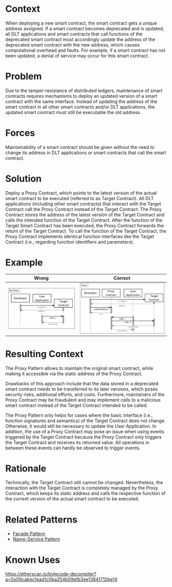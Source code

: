 # Context
When deploying a new smart contract, the smart contract gets a unique address assigned. If a smart contract becomes deprecated and is updated, all DLT applications and smart contracts that call functions of the deprecated smart contract must accordingly update the address of the deprecated smart contract with the new address, which causes computational overhead and faults. For example, if a smart contract has not been updated, a denial of service may occur for this smart contract.
# Problem
Due to the tamper-resistance of distributed ledgers, maintenance of smart contracts requires mechanisms to deploy an updated version of a smart contract with the same interface. Instead of updating the address of the smart contract in all other smart contracts and/or DLT applications, the updated smart contract must still be executable the old address.
# Forces
Maintainability of a smart contract should be given without the need to change its address in DLT applications or smart contracts that call the smart contract.
# Solution
Deploy a Proxy Contract, which points to the latest version of the actual smart contract to be executed (referred to as Target Contract). All DLT applications (including other smart contracts) that interact with the Target Contract call the Proxy Contract instead of the Target Contract. The Proxy Contract stores the address of the latest version of the Target Contract and calls the intended function of the Target Contract. After the function of the Target Smart Contract has been executed, the Proxy Contract forwards the return of the Target Contract. To call the function of the Target Contract, the Proxy Contract implements identical function interfaces like the Target Contract (i.e., regarding function identifiers and parameters).
# Example

Wrong | Correct
------------- | -------------
![Wrong](Proxy%20Pattern%20-%20No%20Proxy.png)  | ![Correct](Proxy%20Pattern%20-%20Proxy.png)

# Resulting Context
The Proxy Pattern allows to maintain the original smart contract, while making it accessible via the static address of the Proxy Contract.

Drawbacks of this approach include that the data stored in a deprecated smart contract needs to be transferred to its later versions, which poses security risks, additional efforts, and costs. Furthermore, maintainers of the Proxy Contract may be fraudulent and may implement calls to a malicious smart contract instead of the Target Contract intended to be called.

The Proxy Pattern only helps for cases where the basic interface (i.e., function signatures and semantics) of the Target Contract does not change. Otherwise, it would still be necessary to update the User Application. In addition, the use of a Proxy Contract may pose an issue when using events triggered by the Target Contract because the Proxy Contract only triggers the Target Contract and receives its returned value. All operations in between these events can hardly be observed to trigger events.
# Rationale
Technically, the Target Contract still cannot be changed. Nevertheless, the interaction with the Target Contract is completely managed by the Proxy Contract, which keeps its static address and calls the respective function of the current version of the actual smart contract to be executed.
# Related Patterns
* [Façade Pattern](/Architectural%20Patterns/Façade%20Pattern/README.md#context)
* [Name-Service Pattern](/Architectural%20Patterns/Name-Service%20Pattern/README.md#context)
# Known Uses
https://etherscan.io/bytecode-decompiler?a=0x09cabec1ead1c0ba254b09efb3ee13841712be14
